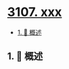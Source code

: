 # [3107. xxx](https://github.com/Tdahuyou/TNotes.leetcode/tree/main/notes/3107.%20xxx)

<!-- region:toc -->

- [1. 📝 概述](#1--概述)

<!-- endregion:toc -->

## 1. 📝 概述
